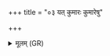 +++
title = "०३ यत् कुमारः कुमारेषु"

+++
<details><summary>मूलम् (GR)</summary>

यत् कुमारः कुमारेषु  
यद् वा ज्यायस्तरेषु च ।  
नीविं यत् कृत्वा शेपिषे  
तत् कृण्मो अगदं शिवम् ॥
</details>